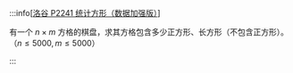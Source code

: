 :::info[[洛谷 P2241 统计方形（数据加强版）](https://www.luogu.com.cn/problem/P2241)]

有一个 $n \times m$ 方格的棋盘，求其方格包含多少正方形、长方形（不包含正方形）。（$n \leq 5000,m \leq 5000$）

:::
